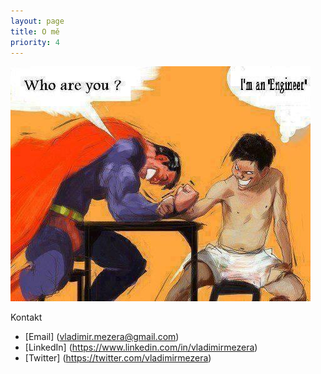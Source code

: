 ```yaml
---
layout: page
title: O mě
priority: 4
---
```


![Run](/public/engeneer.jpg "Profilovka")


Kontakt

* [Email] (vladimir.mezera@gmail.com)
* [LinkedIn] (https://www.linkedin.com/in/vladimirmezera)
* [Twitter] (https://twitter.com/vladimirmezera)


 

